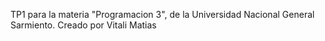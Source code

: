 TP1 para la materia "Programacion 3", de la Universidad Nacional General Sarmiento.
Creado por Vitali Matias
